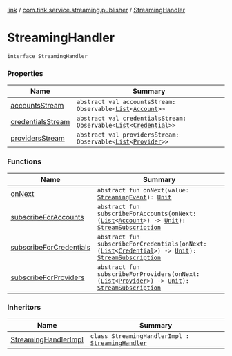 [link](../../index.md) / [com.tink.service.streaming.publisher](../index.md) / [StreamingHandler](./index.md)

# StreamingHandler

`interface StreamingHandler`

### Properties

| Name | Summary |
|---|---|
| [accountsStream](accounts-stream.md) | `abstract val accountsStream: Observable<`[`List`](https://kotlinlang.org/api/latest/jvm/stdlib/kotlin.collections/-list/index.html)`<`[`Account`](../../com.tink.model.account/-account/index.md)`>>` |
| [credentialsStream](credentials-stream.md) | `abstract val credentialsStream: Observable<`[`List`](https://kotlinlang.org/api/latest/jvm/stdlib/kotlin.collections/-list/index.html)`<`[`Credential`](../../com.tink.model.credential/-credential/index.md)`>>` |
| [providersStream](providers-stream.md) | `abstract val providersStream: Observable<`[`List`](https://kotlinlang.org/api/latest/jvm/stdlib/kotlin.collections/-list/index.html)`<`[`Provider`](../../com.tink.model.provider/-provider/index.md)`>>` |

### Functions

| Name | Summary |
|---|---|
| [onNext](on-next.md) | `abstract fun onNext(value: `[`StreamingEvent`](../../com.tink.service.streaming/-streaming-event/index.md)`): `[`Unit`](https://kotlinlang.org/api/latest/jvm/stdlib/kotlin/-unit/index.html) |
| [subscribeForAccounts](subscribe-for-accounts.md) | `abstract fun subscribeForAccounts(onNext: (`[`List`](https://kotlinlang.org/api/latest/jvm/stdlib/kotlin.collections/-list/index.html)`<`[`Account`](../../com.tink.model.account/-account/index.md)`>) -> `[`Unit`](https://kotlinlang.org/api/latest/jvm/stdlib/kotlin/-unit/index.html)`): `[`StreamSubscription`](../-stream-subscription/index.md) |
| [subscribeForCredentials](subscribe-for-credentials.md) | `abstract fun subscribeForCredentials(onNext: (`[`List`](https://kotlinlang.org/api/latest/jvm/stdlib/kotlin.collections/-list/index.html)`<`[`Credential`](../../com.tink.model.credential/-credential/index.md)`>) -> `[`Unit`](https://kotlinlang.org/api/latest/jvm/stdlib/kotlin/-unit/index.html)`): `[`StreamSubscription`](../-stream-subscription/index.md) |
| [subscribeForProviders](subscribe-for-providers.md) | `abstract fun subscribeForProviders(onNext: (`[`List`](https://kotlinlang.org/api/latest/jvm/stdlib/kotlin.collections/-list/index.html)`<`[`Provider`](../../com.tink.model.provider/-provider/index.md)`>) -> `[`Unit`](https://kotlinlang.org/api/latest/jvm/stdlib/kotlin/-unit/index.html)`): `[`StreamSubscription`](../-stream-subscription/index.md) |

### Inheritors

| Name | Summary |
|---|---|
| [StreamingHandlerImpl](../-streaming-handler-impl/index.md) | `class StreamingHandlerImpl : `[`StreamingHandler`](./index.md) |
